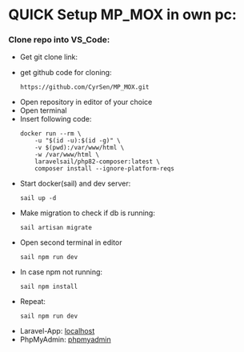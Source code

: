 # QUICK Setup MP_MOX in own pc:

### Clone repo into VS_Code:
* Get git clone link:



<ul>
<li>get github code for cloning:</li>

```
https://github.com/CyrSen/MP_MOX.git
```
<li>Open repository in editor of your choice</li>
<li>Open terminal</li>
<li>Insert following code:</li>

```
docker run --rm \
    -u "$(id -u):$(id -g)" \
    -v $(pwd):/var/www/html \
    -w /var/www/html \
    laravelsail/php82-composer:latest \
    composer install --ignore-platform-reqs
```

<li>Start docker(sail) and dev server:</li>

```
sail up -d
```
<li>Make migration to check if db is running:</li>

```
sail artisan migrate
```
<li>Open second terminal in editor</li>

```
sail npm run dev
```
<li>In case npm not running:</li>

```
sail npm install
```
<li>Repeat:<br>

```
sail npm run dev
```
</li>

<li>Laravel-App: <a href="http://localhost">localhost</a></li>
<li>PhpMyAdmin: <a href="http://localhost:8090">phpmyadmin</a></li>
</ul>
